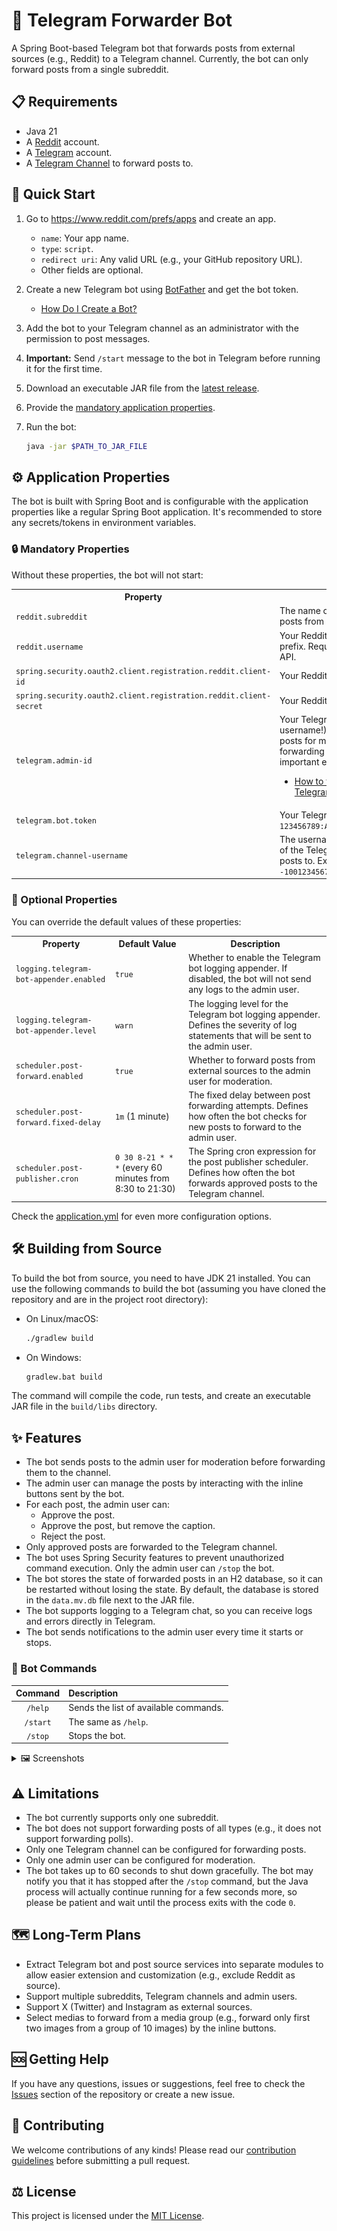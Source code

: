 # 🤖 Telegram Forwarder Bot

A Spring Boot-based Telegram bot that forwards posts from external sources (e.g., Reddit) to a Telegram channel.
Currently, the bot can only forward posts from a single subreddit.

## 📋 Requirements

* Java 21
* A [Reddit](https://www.reddit.com/) account.
* A [Telegram](https://telegram.org/) account.
* A [Telegram Channel](https://telegram.org/tour/channels) to forward posts to.

## 🚀 Quick Start

1. Go to https://www.reddit.com/prefs/apps and create an app.

    * `name`: Your app name.
    * `type`: `script`.
    * `redirect uri`: Any valid URL (e.g., your GitHub repository URL).
    * Other fields are optional.

2. Create a new Telegram bot using [BotFather](https://t.me/botfather) and get the bot token.

    * [How Do I Create a Bot?](https://core.telegram.org/bots#how-do-i-create-a-bot)

3. Add the bot to your Telegram channel as an administrator with the permission to post messages.

4. **Important:** Send `/start` message to the bot in Telegram before running it for the first time.

5. Download an executable JAR file from
   the [latest release](https://github.com/yvasyliev/telegram-forwarder-bot/releases/latest).

6. Provide the [mandatory application properties](#mandatory-properties).

7. Run the bot:

   ```bash
   java -jar $PATH_TO_JAR_FILE
   ```

## ⚙️ Application Properties

The bot is built with Spring Boot and is configurable with the application properties like a regular Spring Boot
application. It's recommended to store any secrets/tokens in environment variables.

### 🔒 Mandatory Properties

Without these properties, the bot will not start:

<table>
  <tr>
    <th>Property</th>
    <th>Description</th>
  </tr>
  <tr>
    <td><code>reddit.subreddit</code></td>
    <td>The name of the subreddit to forward posts from without the <code>r/</code> prefix.</td>
  </tr>
  <tr>
    <td><code>reddit.username</code></td>
    <td>Your Reddit username without the <code>u/</code> prefix. Required to access the Reddit API.</td>
  </tr>
  <tr>
    <td>
      <div><code>spring.security.oauth2.client.registration.reddit.client-id</code></div>
    </td>
    <td>Your Reddit app client ID.</td>
  </tr>
  <tr>
    <td>
      <div><code>spring.security.oauth2.client.registration.reddit.client-secret</code></div>
    </td>
    <td>Your Reddit app client secret.</td>
  </tr>
  <tr>
    <td><code>telegram.admin-id</code></td>
    <td>
      Your Telegram user ID (not your username!). The bot will send you posts for moderation before forwarding them to
      the channel, and important errors. Example: <code>390000000</code>
      <ul>
        <li>
          <a href="https://www.google.com/search?q=How+to+find+your+User+ID+in+Telegram%3F">
            How to find your User ID in Telegram?
          </a>
        </li>
      </ul>
    </td>
  </tr>
  <tr>
    <td><code>telegram.bot.token</code></td>
    <td>Your Telegram bot token. Example: <code>123456789:ABCdefGhIJKlmnoPQRstuVWXyZ</code></td>
  </tr>
  <tr>
    <td><code>telegram.channel-username</code></td>
    <td>
      The username (with <code>@</code> prefix!) or the ID of the Telegram channel to forward posts to. Example:
      <code>@my_channel</code> or <code>-1001234567890</code>
    </td>
  </tr>
</table>

### 🧩 Optional Properties

You can override the default values of these properties:

<table>
  <tr>
    <th>Property</th>
    <th>Default Value</th>
    <th>Description</th>
  </tr>
  <tr>
    <td><code>logging.telegram-bot-appender.enabled</code></td>
    <td><code>true</code></td>
    <td>
      Whether to enable the Telegram bot logging appender. If disabled, the bot will not send any logs to the admin
      user.
    </td>
  </tr>
  <tr>
    <td><code>logging.telegram-bot-appender.level</code></td>
    <td><code>warn</code></td>
    <td>
      The logging level for the Telegram bot logging appender. Defines the severity of log statements that will be sent
      to the admin user.
    </td>
  </tr>
  <tr>
    <td><code>scheduler.post-forward.enabled</code></td>
    <td><code>true</code></td>
    <td>Whether to forward posts from external sources to the admin user for moderation.</td>
  </tr>
  <tr>
    <td><code>scheduler.post-forward.fixed-delay</code></td>
    <td><code>1m</code> (1 minute)</td>
    <td>
      The fixed delay between post forwarding attempts. Defines how often the bot checks for new posts to forward to
      the admin user.
    </td>
  </tr>
  <tr>
    <td><code>scheduler.post-publisher.cron</code></td>
    <td><code>0 30 8-21 * * *</code> (every 60 minutes from 8:30 to 21:30)</td>
    <td>
      The Spring cron expression for the post publisher scheduler. Defines how often the bot forwards approved posts
      to the Telegram channel.
    </td>
  </tr>
</table>

Check the [application.yml](src/main/resources/application.yml) for even more configuration options.

## 🛠️ Building from Source

To build the bot from source, you need to have JDK 21 installed. You can use the following commands to build the bot
(assuming you have cloned the repository and are in the project root directory):

* On Linux/macOS:

  ```bash
  ./gradlew build
  ```

* On Windows:

  ```bash
  gradlew.bat build
  ```

The command will compile the code, run tests, and create an executable JAR file in the `build/libs` directory.

## ✨ Features

* The bot sends posts to the admin user for moderation before forwarding them to the channel.
* The admin user can manage the posts by interacting with the inline buttons sent by the bot.
* For each post, the admin user can:
    * Approve the post.
    * Approve the post, but remove the caption.
    * Reject the post.
* Only approved posts are forwarded to the Telegram channel.
* The bot uses Spring Security features to prevent unauthorized command execution. Only the admin user can `/stop` the
  bot.
* The bot stores the state of forwarded posts in an H2 database, so it can be restarted without losing the state. By
  default,
  the database is stored in the `data.mv.db` file next to the JAR file.
* The bot supports logging to a Telegram chat, so you can receive logs and errors directly in Telegram.
* The bot sends notifications to the admin user every time it starts or stops.

### 💬 Bot Commands

| Command  | Description                           |
|:--------:|:--------------------------------------|
| `/help`  | Sends the list of available commands. |
| `/start` | The same as `/help`.                  |
| `/stop`  | Stops the bot.                        |


<details>
<summary>🖼️ Screenshots</summary>

<img alt="start" src="assets/start.jpg" width="250"/>
<img alt="new" src="assets/new.jpg" width="250"/>
<img alt="approved" src="assets/approved.jpg" width="250"/>
<img alt="text-rejected" src="assets/text-rejected.jpg" width="250"/>
<img alt="rejected" src="assets/rejected.jpg" width="250"/>
<img alt="stop" src="assets/stop.jpg" width="250"/>
<img alt="channel" src="assets/channel.jpg" width="250"/>

</details>

## ⚠️ Limitations

* The bot currently supports only one subreddit.
* The bot does not support forwarding posts of all types (e.g., it does not support forwarding polls).
* Only one Telegram channel can be configured for forwarding posts.
* Only one admin user can be configured for moderation.
* The bot takes up to 60 seconds to shut down gracefully. The bot may notify you that it has stopped after the `/stop`
  command, but the Java process will actually continue running for a few seconds more, so please be patient and wait
  until the process exits with the code `0`.

## 🗺️ Long-Term Plans

* Extract Telegram bot and post source services into separate modules to allow easier extension and customization
  (e.g., exclude Reddit as source).
* Support multiple subreddits, Telegram channels and admin users.
* Support X (Twitter) and Instagram as external sources.
* Select medias to forward from a media group (e.g., forward only first two images from a group of 10 images) by the
  inline buttons.

## 🆘 Getting Help

If you have any questions, issues or suggestions, feel free to check the
[Issues](https://github.com/yvasyliev/telegram-forwarder-bot/issues) section of the repository or create a new issue.

## 🤝 Contributing

We welcome contributions of any kinds! Please read our [contribution guidelines](.github/CONTRIBUTING.md) before
submitting a pull request.

## ⚖️ License

This project is licensed under the [MIT License](https://opensource.org/license/mit).
